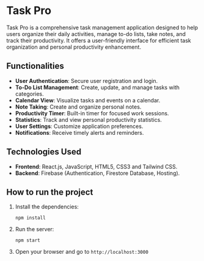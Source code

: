 # Task Pro

Task Pro is a comprehensive task management application designed to help users organize their daily activities, manage to-do lists, take notes, and track their productivity. It offers a user-friendly interface for efficient task organization and personal productivity enhancement.

## Functionalities

- **User Authentication**: Secure user registration and login.
- **To-Do List Management**: Create, update, and manage tasks with categories.
- **Calendar View**: Visualize tasks and events on a calendar.
- **Note Taking**: Create and organize personal notes.
- **Productivity Timer**: Built-in timer for focused work sessions.
- **Statistics**: Track and view personal productivity statistics.
- **User Settings**: Customize application preferences.
- **Notifications**: Receive timely alerts and reminders.

## Technologies Used

- **Frontend**: React.js, JavaScript, HTML5, CSS3 and Tailwind CSS.
- **Backend**: Firebase (Authentication, Firestore Database, Hosting).

## How to run the project

1.  Install the dependencies:
    ```
    npm install
    ```
2.  Run the server:
    ```
    npm start
    ```
3.  Open your browser and go to `http://localhost:3000`
